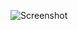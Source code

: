 ![Screenshot](https://raw.githubusercontent.com/Cryakl/Ultimate-RAT-Collection/refs/heads/main/SlhRat/Slh%203.0/Screenshot.png)
